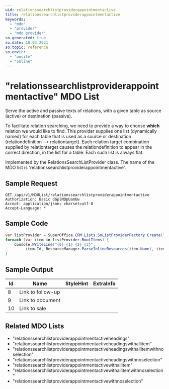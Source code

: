 ```yaml
---
uid: relationssearchlistproviderappointmentactive
title: relationssearchlistproviderappointmentactive
keywords:
  - "mdo"
  - "provider"
  - "mdo provider"
so.generated: true
so.date: 18.03.2021
so.topic: reference
so.envir:
  - "onsite"
  - "online"
---
```


# "relationssearchlistproviderappointmentactive" MDO List
Serve the active and passive texts of relations, with a given table as source (active)
or destination (passive).

To facilitate relation searching, we need to provide a way to choose <b>which</b> relation we
would like to find. This provider supplies one list (dynamically named) for each table that
is used as a source or destination (relationdefinition --&gt; relationtarget).
<para />
Each relation target combination supplied by relationtarget causes the relationdefinition to
appear in the correct direction, in the list for a table. Each such list is always flat.

Implemented by the <see cref="T:SuperOffice.CRM.Lists.RelationsSearchListProvider">RelationsSearchListProvider</see> class.
The name of the MDO list is 'relationssearchlistproviderappointmentactive'.




## Sample Request

```http!
GET /api/v1/MDOList/relationssearchlistproviderappointmentactive
Authorization: Basic dGplMDpUamUw
Accept: application/json; charset=utf-8
Accept-Language: *

```

## Sample Code
```cs
var listProvider = SuperOffice.CRM.Lists.SoListProviderFactory.Create("relationssearchlistproviderappointmentactive", forceFlatList: true);
foreach (var item in listProvider.RootItems) {
    Console.WriteLine("{0} {1} {2} {3}", 
         item.Id, ResourceManager.ParseInlineResources(item.Name), item.StyleHint, item.ExtraInfo);
}
```

## Sample Output

|Id   | Name  |StyleHint|ExtraInfo |
| --- | ----- | ------- | -------- |
|8|Link to follow-up|||
|9|Link to document|||
|10|Link to sale|||


## Related MDO Lists

* "relationssearchlistproviderappointmentactiveheadings"
* "relationssearchlistproviderappointmentactiveheadingswithallitem"
* "relationssearchlistproviderappointmentactiveheadingswithallitemwithnoselection"
* "relationssearchlistproviderappointmentactiveheadingswithnoselection"
* "relationssearchlistproviderappointmentactivewithallitem"
* "relationssearchlistproviderappointmentactivewithallitemwithnoselection"
* "relationssearchlistproviderappointmentactivewithnoselection"
